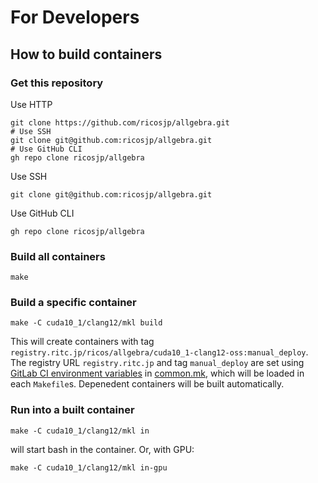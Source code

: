 For Developers
===============

How to build containers
-----------------------

### Get this repository

Use HTTP

```
git clone https://github.com/ricosjp/allgebra.git
# Use SSH
git clone git@github.com:ricosjp/allgebra.git
# Use GitHub CLI
gh repo clone ricosjp/allgebra
```

Use SSH

```
git clone git@github.com:ricosjp/allgebra.git
```

Use GitHub CLI

```
gh repo clone ricosjp/allgebra
```

### Build all containers

```
make
```

### Build a specific container

```
make -C cuda10_1/clang12/mkl build
```

This will create containers with tag `registry.ritc.jp/ricos/allgebra/cuda10_1-clang12-oss:manual_deploy`.
The registry URL `registry.ritc.jp` and tag `manual_deploy` are set using [GitLab CI environment variables][gitlab-ci-env] in [common.mk](./common.mk),
which will be loaded in each `Makefile`s.
Depenedent containers will be built automatically.

[gitlab-ci-env]: https://docs.gitlab.com/ee/ci/variables/#list-all-environment-variables

### Run into a built container

```
make -C cuda10_1/clang12/mkl in
```

will start bash in the container. Or, with GPU:

```
make -C cuda10_1/clang12/mkl in-gpu
```
